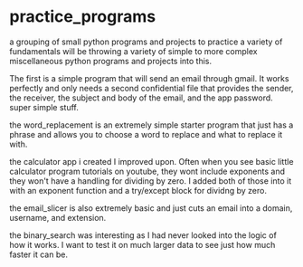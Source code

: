 # practice_programs
a grouping of small python programs and projects to practice a variety of fundamentals
will be throwing a variety of simple to more complex miscellaneous python programs and projects into this.

The first is a simple program that will send an email through gmail. It works perfectly and only needs a second confidential file that provides the sender, the receiver, the subject and body of the email, and the app password. super simple stuff.

the word_replacement is an extremely simple starter program that just has a phrase and allows you to choose a word to replace and what to replace it with.

the calculator app i created I improved upon. Often when you see basic little calculator program tutorials on youtube, they wont include exponents and they won't have a handling for dividing by zero. I added both of those into it with an exponent function and a try/except block for dividng by zero.

the email_slicer is also extremely basic and just cuts an email into a domain, username, and extension.

the binary_search was interesting as I had never looked into the logic of how it works. I want to test it on much larger data to see just how much faster it can be.

